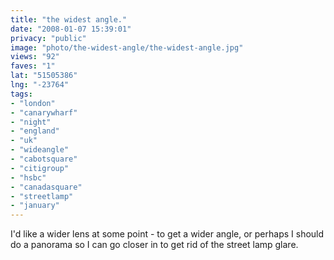 ```yaml
---
title: "the widest angle."
date: "2008-01-07 15:39:01"
privacy: "public"
image: "photo/the-widest-angle/the-widest-angle.jpg"
views: "92"
faves: "1"
lat: "51505386"
lng: "-23764"
tags:
- "london"
- "canarywharf"
- "night"
- "england"
- "uk"
- "wideangle"
- "cabotsquare"
- "citigroup"
- "hsbc"
- "canadasquare"
- "streetlamp"
- "january"
---
```

I'd like a wider lens at some point - to get a wider angle, or perhaps I should do a panorama so I can go closer in to get rid of the street lamp glare.
